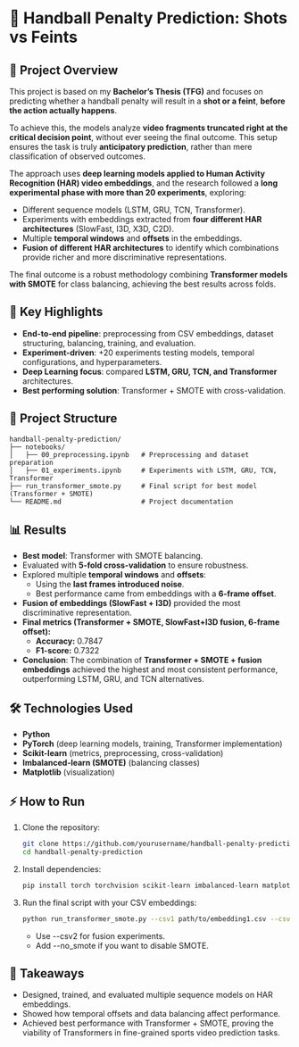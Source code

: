 # 🤾 Handball Penalty Prediction: Shots vs Feints  

## 📌 Project Overview  
This project is based on my **Bachelor’s Thesis (TFG)** and focuses on predicting whether a handball penalty will result in a **shot or a feint**, **before the action actually happens**.  

To achieve this, the models analyze **video fragments truncated right at the critical decision point**, without ever seeing the final outcome. This setup ensures the task is truly **anticipatory prediction**, rather than mere classification of observed outcomes.  

The approach uses **deep learning models applied to Human Activity Recognition (HAR) video embeddings**, and the research followed a **long experimental phase with more than 20 experiments**, exploring:  
- Different sequence models (LSTM, GRU, TCN, Transformer).
- Experiments with embeddings extracted from **four different HAR architectures** (SlowFast, I3D, X3D, C2D).
- Multiple **temporal windows** and **offsets** in the embeddings.
- **Fusion of different HAR architectures** to identify which combinations provide richer and more discriminative representations.  

The final outcome is a robust methodology combining **Transformer models with SMOTE** for class balancing, achieving the best results across folds.  


## 🚀 Key Highlights  
- **End-to-end pipeline**: preprocessing from CSV embeddings, dataset structuring, balancing, training, and evaluation.  
- **Experiment-driven**: +20 experiments testing models, temporal configurations, and hyperparameters.  
- **Deep Learning focus**: compared **LSTM, GRU, TCN, and Transformer** architectures.  
- **Best performing solution**: Transformer + SMOTE with cross-validation.  


## 📂 Project Structure  
```
handball-penalty-prediction/
├── notebooks/
│   ├── 00_preprocessing.ipynb   # Preprocessing and dataset preparation
│   ├── 01_experiments.ipynb     # Experiments with LSTM, GRU, TCN, Transformer
├── run_transformer_smote.py     # Final script for best model (Transformer + SMOTE)
└── README.md                    # Project documentation

```


## 📊 Results  
- **Best model**: Transformer with SMOTE balancing.  
- Evaluated with **5-fold cross-validation** to ensure robustness.  
- Explored multiple **temporal windows** and **offsets**:  
  - Using the **last frames introduced noise**.  
  - Best performance came from embeddings with a **6-frame offset**.  
- **Fusion of embeddings (SlowFast + I3D)** provided the most discriminative representation.  
- **Final metrics (Transformer + SMOTE, SlowFast+I3D fusion, 6-frame offset):**  
  - **Accuracy:** 0.7847  
  - **F1-score:** 0.7322 
- **Conclusion**: The combination of **Transformer + SMOTE + fusion embeddings** achieved the highest and most consistent performance, outperforming LSTM, GRU, and TCN alternatives.  


## 🛠️ Technologies Used  
- **Python**  
- **PyTorch** (deep learning models, training, Transformer implementation)  
- **Scikit-learn** (metrics, preprocessing, cross-validation)  
- **Imbalanced-learn (SMOTE)** (balancing classes)  
- **Matplotlib** (visualization)  


## ⚡ How to Run  

1. Clone the repository:  
   ```bash
   git clone https://github.com/yourusername/handball-penalty-prediction.git
   cd handball-penalty-prediction
   ```
2. Install dependencies:
   ```bash
   pip install torch torchvision scikit-learn imbalanced-learn matplotlib
   ```
3. Run the final script with your CSV embeddings:
   ```bash
   python run_transformer_smote.py --csv1 path/to/embedding1.csv --csv2 path/to/embedding2.csv --folds path/to/folds.csv
   ```
   - Use --csv2 for fusion experiments.
   - Add --no_smote if you want to disable SMOTE.
  

## 📌 Takeaways
- Designed, trained, and evaluated multiple sequence models on HAR embeddings.
- Showed how temporal offsets and data balancing affect performance.
- Achieved best performance with Transformer + SMOTE, proving the viability of Transformers in fine-grained sports video prediction tasks.

